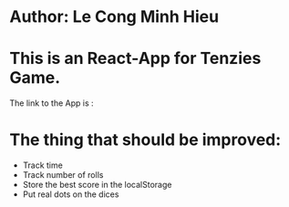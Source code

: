 # Author: Le Cong Minh Hieu

# This is an React-App for Tenzies Game.

The link to the App is :

# The thing that should be improved:

- Track time
- Track number of rolls
- Store the best score in the localStorage
- Put real dots on the dices
